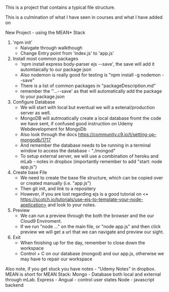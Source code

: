 This is a project that contains a typical file structure. 

This is a culmination of what I have seen in courses and what I have added on

New Project - using the MEAN* Stack
1) 'npm init'
    - Naivgate through walkthough
    - Change Entry point from 'index.js' to 'app.js'
2) Install most common packages
    - 'npm install express body-parser ejs --save', the save will add it automtaically to our package json
    - Also nodemon is really good for testing is "npm install -g nodemon --save"
    - There is a list of common packages in "packageDescription.md"
    - remember the ''...--save' as that will automatically add the package to your package.json
3) Configure Database 
    - We will start with local but eventual we will a extenal/production server as well.
    - MongoDB will autmoatically create a local database fromt the code we have sent, if confused good instruction on Udemy Webdevelopment for MongoDb
    - Also look through the docs <https://community.c9.io/t/setting-up-mongodb/1717>
    - And remember the database needs to be running in a terminal window to access the database - "./mongod" 
    - To setup external server, we will use a combination of heroku and mLab - notes in dropbox (importantly remember to add "start: node app.js")
4) Create base File 
    - We need to create the base file structure, which can be copied over or created manually (i.e. "app.js")
    - Then git init, and link to a repositery
    - However, if you are lost regarding ejs is a good tutorial on <•	https://scotch.io/tutorials/use-ejs-to-template-your-node-application> and look to your notes.
5) Preview
    - We can run a preview through the both the browser and the our Cloud9 Enviroment.
    - If we run "node ..." on the main file, or "node app.js" and then click preview we will get a url that we can navigate and preview our sight.
6) Exit
    - When finishing up for the day, remember to close down the workspace 
    - Control + C on our database (mongod) and our app.js, otherwise we may have to repair our workspace
    
Also note, if you get stuck you have notes - "Udemy Notes" in dropbox.
MEAN is short for MEAN Stack:
    Mongo - Database both local and external through mLab.
    Express - 
    Angual - control user states
    Node - javascript backend